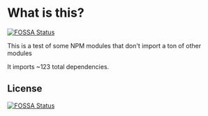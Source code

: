 # What is this?
[![FOSSA Status](https://app.fossa.com/api/projects/git%2Bgithub.com%2Fspatten%2Ffossa-minimal-npm-import.svg?type=shield)](https://app.fossa.com/projects/git%2Bgithub.com%2Fspatten%2Ffossa-minimal-npm-import?ref=badge_shield)


This is a test of some NPM modules that don't import a ton of other modules

It imports ~123 total dependencies.


## License
[![FOSSA Status](https://app.fossa.com/api/projects/git%2Bgithub.com%2Fspatten%2Ffossa-minimal-npm-import.svg?type=large)](https://app.fossa.com/projects/git%2Bgithub.com%2Fspatten%2Ffossa-minimal-npm-import?ref=badge_large)